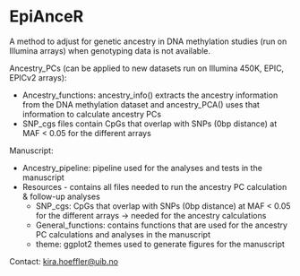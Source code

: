 # EpiAnceR
A method to adjust for genetic ancestry in DNA methylation studies (run on Illumina arrays) when genotyping data is not available.

Ancestry_PCs (can be applied to new datasets run on Illumina 450K, EPIC, EPICv2 arrays):
- Ancestry_functions: ancestry_info() extracts the ancestry information from the DNA methylation dataset and ancestry_PCA() uses that information to calculate ancestry PCs
- SNP_cgs files contain CpGs that overlap with SNPs (0bp distance) at MAF < 0.05 for the different arrays

Manuscript:
- Ancestry_pipeline: pipeline used for the analyses and tests in the manuscript
- Resources - contains all files needed to run the ancestry PC calculation & follow-up analyses
  - SNP_cgs: CpGs that overlap with SNPs (0bp distance) at MAF < 0.05 for the different arrays -> needed for the ancestry calculations
  - General_functions: contains functions that are used for the ancestry PC calculations and analyses in the manuscript
  - theme: ggplot2 themes used to generate figures for the manuscript


Contact:
kira.hoeffler@uib.no
